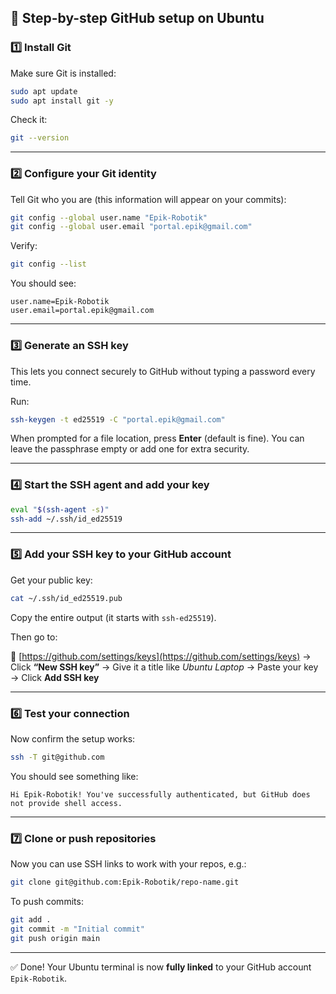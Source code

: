 

## 🧰 Step-by-step GitHub setup on Ubuntu

### 1️⃣ Install Git

Make sure Git is installed:

```bash
sudo apt update
sudo apt install git -y
```

Check it:

```bash
git --version
```

---

### 2️⃣ Configure your Git identity

Tell Git who you are (this information will appear on your commits):

```bash
git config --global user.name "Epik-Robotik"
git config --global user.email "portal.epik@gmail.com"
```

Verify:

```bash
git config --list
```

You should see:

```
user.name=Epik-Robotik
user.email=portal.epik@gmail.com
```

---

### 3️⃣ Generate an SSH key

This lets you connect securely to GitHub without typing a password every time.

Run:

```bash
ssh-keygen -t ed25519 -C "portal.epik@gmail.com"
```

When prompted for a file location, press **Enter** (default is fine).
You can leave the passphrase empty or add one for extra security.

---

### 4️⃣ Start the SSH agent and add your key

```bash
eval "$(ssh-agent -s)"
ssh-add ~/.ssh/id_ed25519
```

---

### 5️⃣ Add your SSH key to your GitHub account

Get your public key:

```bash
cat ~/.ssh/id_ed25519.pub
```

Copy the entire output (it starts with `ssh-ed25519`).

Then go to:

🔗 [https://github.com/settings/keys](https://github.com/settings/keys)
→ Click **“New SSH key”**
→ Give it a title like _Ubuntu Laptop_
→ Paste your key
→ Click **Add SSH key**

---

### 6️⃣ Test your connection

Now confirm the setup works:

```bash
ssh -T git@github.com
```

You should see something like:

```
Hi Epik-Robotik! You've successfully authenticated, but GitHub does not provide shell access.
```

---

### 7️⃣ Clone or push repositories

Now you can use SSH links to work with your repos, e.g.:

```bash
git clone git@github.com:Epik-Robotik/repo-name.git
```

To push commits:

```bash
git add .
git commit -m "Initial commit"
git push origin main
```

---

✅ Done! Your Ubuntu terminal is now **fully linked** to your GitHub account `Epik-Robotik`.


